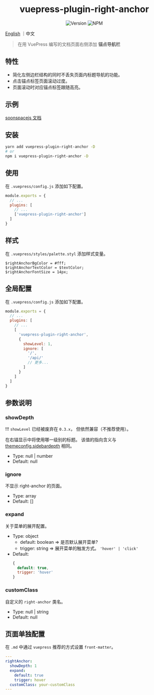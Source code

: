 <h1 align="center">vuepress-plugin-right-anchor</h1>
<div align="center">

![Version](https://img.shields.io/github/package-json/v/xuekai-china/vuepress-plugin-right-anchor?style=flat-square)
![NPM](https://img.shields.io/npm/l/vuepress-plugin-right-anchor?style=flat-square)

</div>

[English](./README.md) ｜中文

> 在用 VuePress 编写的文档页面右侧添加 **锚点导航栏**

## 特性
  - 简化左侧边栏结构的同时不丢失页面内标题导航的功能。
  - 点击锚点标签页面滚动过度。
  - 页面滚动时对应锚点标签跟随高亮。

## 示例
  [soonspacejs 文档](http://www.xwbuilders.com:9018/soonspacejs/Docs/api/sbm.html)

## 安装
```bash
yarn add vuepress-plugin-right-anchor -D
# or
npm i vuepress-plugin-right-anchor -D
```

## 使用
在 `.vuepress/config.js` 添加如下配置。 
```js
module.exports = {
  // ...
  plugins: [
    // ...
    ['vuepress-plugin-right-anchor']
  ]
}
```

## 样式
在 `.vuepress/styles/palette.styl` 添加样式变量。

```stylus
$rightAnchorBgColor = #fff;
$rightAnchorTextColor = $textColor;
$rightAnchorFontSize = 14px;
```

## 全局配置
在 `.vuepress/config.js` 添加如下配置。 
```js
module.exports = {
  // ...
  plugins: [
    // ...
    [
      'vuepress-plugin-right-anchor',
      {
        showLevel: 1,
        ignore: [
          '/',
          '/api/'
          // 更多...
        ]
      }
    ]
  ]
}
```

## 参数说明

### showDepth

  !!! `showLevel` 已经被废弃在 `0.3.x`， 但依然兼容（不推荐使用）。

  在右锚显示中将使用哪一级别的标题。
  该值的指向含义与 [themeconfig.sidebardepth](https://vuepress.vuejs.org/zh/theme/default-theme-config.html#%E4%BE%A7%E8%BE%B9%E6%A0%8F) 相同。

  - Type: null | number
  - Default: null

### ignore

  不显示 right-anchor 的页面。

  - Type: array
  - Default: []

### expand

  关于菜单的展开配置。

  - Type: object
    - default: boolean => 是否默认展开菜单?
    - trigger: string  => 展开菜单的触发方式。 `'hover' | 'click'`
  - Default:
      ```js
      {
        default: true,
        trigger: 'hover'
      }

### customClass

  自定义的 `right-anchor` 类名。

  - Type: null | string
  - Default: null

## 页面单独配置

  在 `.md` 中通过 `vuepress` 推荐的方式设置 `front-matter`。

  ```YAML
  ---
  rightAnchor: 
    showDepth: 1
    expand:
      default: true
      trigger: hover
    customClass: your-customClass
  ---
  ```